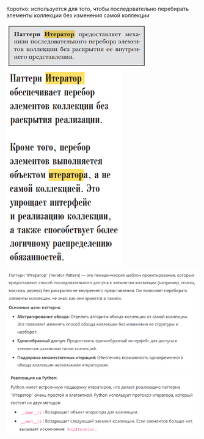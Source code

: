 Коротко: используется для того, чтобы последовательно перебирать элементы коллекции без изменения самой коллекции

![img.png](imgs/img.png)
![img_1.png](imgs/img_1.png)
![img_2.png](imgs/img_2.png)
![img_3.png](imgs/img_3.png)
